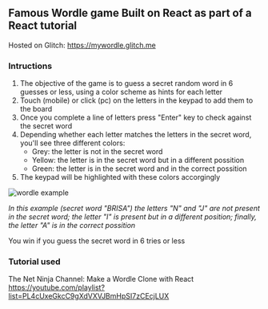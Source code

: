 **Famous Wordle game** 
Built on React as part of a React tutorial
---
Hosted on Glitch: https://mywordle.glitch.me

### Intructions
1. The objective of the game is to guess a secret random word in 6 guesses or less, using a color scheme as hints for each letter
2. Touch (mobile) or click (pc) on the letters in the keypad to add them to the board
3. Once you complete a line of letters press "Enter" key to check against the secret word
4. Depending whether each letter matches the letters in the secret word, you'll see three different colors:
    - Grey: the letter is not in the secret word
    - Yellow: the letter is in the secret word but in a different possition
    - Green: the letter is in the secret word and in the correct possition
5. The keypad will be highlighted with these colors accorgingly


![wordle example](https://github.com/cycclon/wordle-game/assets/128182853/26b09d10-4c48-4170-861d-6fce6cf64833)

*In this example (secret word "BRISA") the letters "N" and "J" are not present in the secret word; the letter "I" is present but in a different position; finally, the letter "A" is in the correct possition*

You win if you guess the secret word in 6 tries or less

### Tutorial used
The Net Ninja Channel: Make a Wordle Clone with React
https://youtube.com/playlist?list=PL4cUxeGkcC9gXdVXVJBmHpSI7zCEcjLUX
